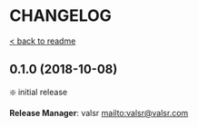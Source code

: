 # CHANGELOG

[< back to readme](README.md)

## 0.1.0 (2018-10-08)

:sparkle: initial release

**Release Manager**: valsr <mailto:valsr@valsr.com>
